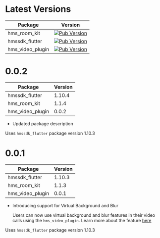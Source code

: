 # Latest Versions

| Package        | Version                                                                                                |
| -------------- | ------------------------------------------------------------------------------------------------------ |
| hms_room_kit   | [![Pub Version](https://img.shields.io/pub/v/hms_room_kit)](https://pub.dev/packages/hms_room_kit)     |
| hmssdk_flutter | [![Pub Version](https://img.shields.io/pub/v/hmssdk_flutter)](https://pub.dev/packages/hmssdk_flutter) |
| hms_video_plugin | [![Pub Version](https://img.shields.io/pub/v/hms_video_plugin)](https://pub.dev/packages/hms_video_plugin) |

# 0.0.2

| Package                                | Version                                                                                                                                  |
| -------------------------------------- | ---------------------------------------------------------------------------------------------------------------------------------------- |
| hmssdk_flutter              | 1.10.4 |
| hms_room_kit                | 1.1.4  |
| hms_video_plugin            | 0.0.2  |

- Updated package description

Uses `hmssdk_flutter` package version 1.10.3

# 0.0.1

| Package                                | Version                                                                                                                                  |
| -------------------------------------- | ---------------------------------------------------------------------------------------------------------------------------------------- |
| hmssdk_flutter              | 1.10.3 |
| hms_room_kit                | 1.1.3  |
| hms_video_plugin            | 0.0.1  |

- Introducing support for Virtual Background and Blur

  Users can now use virtual background and blur features in their video calls using the `hms_video_plugin`.
  Learn more about the feature [here](https://www.100ms.live/docs/flutter/v2/how-to-guides/extend-capabilities/virtual-background)

Uses `hmssdk_flutter` package version 1.10.3
